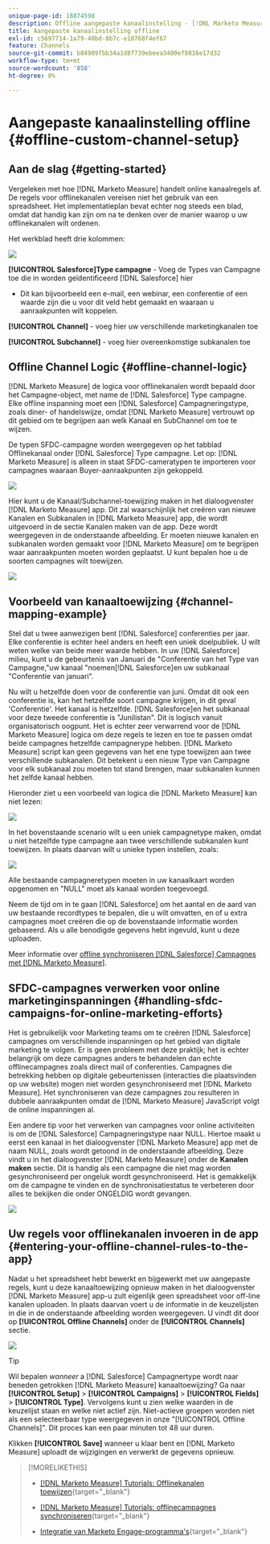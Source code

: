 ```yaml
---
unique-page-id: 18874598
description: Offline aangepaste kanaalinstelling - [!DNL Marketo Measure]
title: Aangepaste kanaalinstelling offline
exl-id: c5697714-1a79-40bd-8b7c-e10768f4ef67
feature: Channels
source-git-commit: b84909fbb34a1d8f739ebeea3400ef8816e17d32
workflow-type: tm+mt
source-wordcount: '858'
ht-degree: 0%

---
```


# Aangepaste kanaalinstelling offline {#offline-custom-channel-setup}

## Aan de slag {#getting-started}

Vergeleken met hoe [!DNL Marketo Measure] handelt online kanaalregels af. De regels voor offlinekanalen vereisen niet het gebruik van een spreadsheet. Het implementatieplan bevat echter nog steeds een blad, omdat dat handig kan zijn om na te denken over de manier waarop u uw offlinekanalen wilt ordenen.

Het werkblad heeft drie kolommen:

![](assets/1-2.png)

**[!UICONTROL Salesforce]Type campagne** - Voeg de Types van Campagne toe die in worden geïdentificeerd [!DNL Salesforce] hier

* Dit kan bijvoorbeeld een e-mail, een webinar, een conferentie of een waarde zijn die u voor dit veld hebt gemaakt en waaraan u aanraakpunten wilt koppelen.

**[!UICONTROL Channel]** - voeg hier uw verschillende marketingkanalen toe

**[!UICONTROL Subchannel]** - voeg hier overeenkomstige subkanalen toe

## Offline Channel Logic {#offline-channel-logic}

[!DNL Marketo Measure] de logica voor offlinekanalen wordt bepaald door het Campagne-object, met name de [!DNL Salesforce] Type campagne. Elke offline inspanning moet een [!DNL Salesforce] Campagneringstype, zoals diner- of handelswijze, omdat [!DNL Marketo Measure] vertrouwt op dit gebied om te begrijpen aan welk Kanaal en SubChannel om toe te wijzen.

De typen SFDC-campagne worden weergegeven op het tabblad Offlinekanaal onder [!DNL Salesforce] Type campagne. Let op: [!DNL Marketo Measure] is alleen in staat SFDC-cameratypen te importeren voor campagnes waaraan Buyer-aanraakpunten zijn gekoppeld.

![](assets/2-2.png)

Hier kunt u de Kanaal/Subchannel-toewijzing maken in het dialoogvenster [!DNL Marketo Measure] app. Dit zal waarschijnlijk het creëren van nieuwe Kanalen en Subkanalen in [!DNL Marketo Measure] app, die wordt uitgevoerd in de sectie Kanalen maken van de app. Deze wordt weergegeven in de onderstaande afbeelding. Er moeten nieuwe kanalen en subkanalen worden gemaakt voor [!DNL Marketo Measure] om te begrijpen waar aanraakpunten moeten worden geplaatst. U kunt bepalen hoe u de soorten campagnes wilt toewijzen.

![](assets/3-2.png)

## Voorbeeld van kanaaltoewijzing {#channel-mapping-example}

Stel dat u twee aanwezigen bent [!DNL Salesforce] conferenties per jaar. Elke conferentie is echter heel anders en heeft een uniek doelpubliek. U wilt weten welke van beide meer waarde hebben. In uw [!DNL Salesforce] milieu, kunt u de gebeurtenis van Januari de &quot;Conferentie van het Type van Campagne,&quot;uw kanaal &quot;noemen[!DNL Salesforce]en uw subkanaal &quot;Conferentie van januari&quot;.

Nu wilt u hetzelfde doen voor de conferentie van juni. Omdat dit ook een conferentie is, kan het hetzelfde soort campagne krijgen, in dit geval &#39;Conferentie&#39;. Het kanaal is hetzelfde. [!DNL Salesforce]en het subkanaal voor deze tweede conferentie is &quot;Junilistan&quot;. Dit is logisch vanuit organisatorisch oogpunt. Het is echter zeer verwarrend voor de [!DNL Marketo Measure] logica om deze regels te lezen en toe te passen omdat beide campagnes hetzelfde campagnerype hebben. [!DNL Marketo Measure] script kan geen gegevens van het ene type toewijzen aan twee verschillende subkanalen. Dit betekent u een nieuw Type van Campagne voor elk subkanaal zou moeten tot stand brengen, maar subkanalen kunnen het zelfde kanaal hebben.

Hieronder ziet u een voorbeeld van logica die [!DNL Marketo Measure] kan niet lezen:

![](assets/4-2.png)

In het bovenstaande scenario wilt u een uniek campagnetype maken, omdat u niet hetzelfde type campagne aan twee verschillende subkanalen kunt toewijzen. In plaats daarvan wilt u unieke typen instellen, zoals:

![](assets/5-2.png)

Alle bestaande campagneretypen moeten in uw kanaalkaart worden opgenomen en &quot;NULL&quot; moet als kanaal worden toegevoegd.

Neem de tijd om in te gaan [!DNL Salesforce] om het aantal en de aard van uw bestaande recordtypes te bepalen, die u wilt omvatten, en of u extra campagnes moet creëren die op de bovenstaande informatie worden gebaseerd. Als u alle benodigde gegevens hebt ingevuld, kunt u deze uploaden.

Meer informatie over [offline synchroniseren [!DNL Salesforce] Campagnes met [!DNL Marketo Measure]](/help/channel-tracking-and-setup/offline-channels/legacy-processes/syncing-offline-campaigns.md).

## SFDC-campagnes verwerken voor online marketinginspanningen {#handling-sfdc-campaigns-for-online-marketing-efforts}

Het is gebruikelijk voor Marketing teams om te creëren [!DNL Salesforce] campagnes om verschillende inspanningen op het gebied van digitale marketing te volgen. Er is geen probleem met deze praktijk; het is echter belangrijk om deze campagnes anders te behandelen dan echte offlinecampagnes zoals direct mail of conferenties. Campagnes die betrekking hebben op digitale gebeurtenissen (interacties die plaatsvinden op uw website) mogen niet worden gesynchroniseerd met [!DNL Marketo Measure]. Het synchroniseren van deze campagnes zou resulteren in dubbele aanraakpunten omdat de [!DNL Marketo Measure] JavaScript volgt de online inspanningen al.

Een andere tip voor het verwerken van campagnes voor online activiteiten is om de [!DNL Salesforce] Campagneringstype naar NULL. Hiertoe maakt u eerst een kanaal in het dialoogvenster [!DNL Marketo Measure] app met de naam NULL, zoals wordt getoond in de onderstaande afbeelding. Deze vindt u in het dialoogvenster [!DNL Marketo Measure] onder de **Kanalen maken** sectie. Dit is handig als een campagne die niet mag worden gesynchroniseerd per ongeluk wordt gesynchroniseerd. Het is gemakkelijk om de campagne te vinden en de synchronisatiestatus te verbeteren door alles te bekijken die onder ONGELDIG wordt gevangen.

![](assets/6-2.png)

## Uw regels voor offlinekanalen invoeren in de app {#entering-your-offline-channel-rules-to-the-app}

Nadat u het spreadsheet hebt bewerkt en bijgewerkt met uw aangepaste regels, kunt u deze kanaaltoewijzing opnieuw maken in het dialoogvenster [!DNL Marketo Measure] app-u zult eigenlijk geen spreadsheet voor off-line kanalen uploaden. In plaats daarvan voert u de informatie in de keuzelijsten in die in de onderstaande afbeelding worden weergegeven. U vindt dit door op **[!UICONTROL Offline Channels]** onder de **[!UICONTROL Channels]** sectie.

![](assets/7-2.png)

>[!TIP]
>
>Wil bepalen _wanneer_ a [!DNL Salesforce] Campagnertype wordt naar beneden getrokken [!DNL Marketo Measure] kanaaltoewijzing? Ga naar **[!UICONTROL Setup]** > **[!UICONTROL Campaigns]** > **[!UICONTROL Fields]** > **[!UICONTROL Type]**. Vervolgens kunt u zien welke waarden in de keuzelijst staan en welke niet actief zijn. Niet-actieve groepen worden niet als een selecteerbaar type weergegeven in onze &quot;[!UICONTROL Offline Channels]&quot;. Dit proces kan een paar minuten tot 48 uur duren.

Klikken **[!UICONTROL Save]** wanneer u klaar bent en [!DNL Marketo Measure] uploadt de wijzigingen en verwerkt de gegevens opnieuw.

>[!MORELIKETHIS]
>
>* [[!DNL Marketo Measure] Tutorials: Offlinekanalen toewijzen](https://experienceleague.adobe.com/nl/docs/marketo-measure-learn/tutorials/onboarding/marketo-measure-salesforce/mapping-offline-channels){target="_blank"}
>
>* [[!DNL Marketo Measure] Tutorials: offlinecampagnes synchroniseren](https://experienceleague.adobe.com/nl/docs/marketo-measure-learn/tutorials/onboarding/marketo-measure-salesforce/syncing-offline-campaigns){target="_blank"}
>
>* [Integratie van Marketo Engage-programma&#39;s](/help/marketo-measure-and-marketo/marketo-measure-integrations-with-marketo/marketo-engage-programs-integration.md#channel-mapping){target="_blank"}
